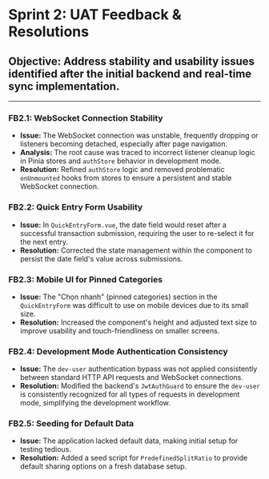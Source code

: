 # Sprint 2: UAT Feedback & Resolutions

## Objective: Address stability and usability issues identified after the initial backend and real-time sync implementation.

---

### FB2.1: WebSocket Connection Stability
- **Issue:** The WebSocket connection was unstable, frequently dropping or listeners becoming detached, especially after page navigation.
- **Analysis:** The root cause was traced to incorrect listener cleanup logic in Pinia stores and `authStore` behavior in development mode.
- **Resolution:** Refined `authStore` logic and removed problematic `onUnmounted` hooks from stores to ensure a persistent and stable WebSocket connection.

### FB2.2: Quick Entry Form Usability
- **Issue:** In `QuickEntryForm.vue`, the date field would reset after a successful transaction submission, requiring the user to re-select it for the next entry.
- **Resolution:** Corrected the state management within the component to persist the date field's value across submissions.

### FB2.3: Mobile UI for Pinned Categories
- **Issue:** The "Chọn nhanh" (pinned categories) section in the `QuickEntryForm` was difficult to use on mobile devices due to its small size.
- **Resolution:** Increased the component's height and adjusted text size to improve usability and touch-friendliness on smaller screens.

### FB2.4: Development Mode Authentication Consistency
- **Issue:** The `dev-user` authentication bypass was not applied consistently between standard HTTP API requests and WebSocket connections.
- **Resolution:** Modified the backend's `JwtAuthGuard` to ensure the `dev-user` is consistently recognized for all types of requests in development mode, simplifying the development workflow.

### FB2.5: Seeding for Default Data
- **Issue:** The application lacked default data, making initial setup for testing tedious.
- **Resolution:** Added a seed script for `PredefinedSplitRatio` to provide default sharing options on a fresh database setup.